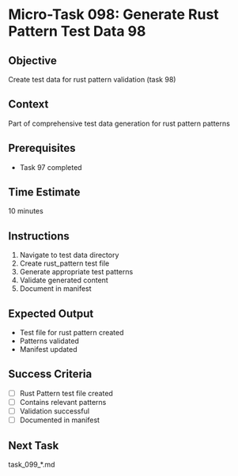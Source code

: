 # Micro-Task 098: Generate Rust Pattern Test Data 98

## Objective
Create test data for rust pattern validation (task 98)

## Context
Part of comprehensive test data generation for rust pattern patterns

## Prerequisites
- Task 97 completed

## Time Estimate
10 minutes

## Instructions
1. Navigate to test data directory
2. Create rust_pattern test file
3. Generate appropriate test patterns
4. Validate generated content
5. Document in manifest

## Expected Output
- Test file for rust pattern created
- Patterns validated
- Manifest updated

## Success Criteria
- [ ] Rust Pattern test file created
- [ ] Contains relevant patterns
- [ ] Validation successful
- [ ] Documented in manifest

## Next Task
task_099_*.md